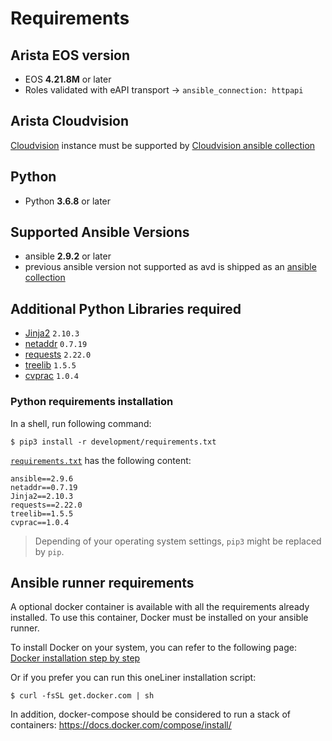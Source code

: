 # Requirements

## Arista EOS version

- EOS __4.21.8M__ or later
- Roles validated with eAPI transport -> `ansible_connection: httpapi`

## Arista Cloudvision

[Cloudvision](https://www.arista.com/en/products/eos/eos-cloudvision) instance must be supported by [Cloudvision ansible collection](https://cvp.avd.sh/)

## Python

- Python __3.6.8__ or later

## Supported Ansible Versions

- ansible __2.9.2__ or later
- previous ansible version not supported as avd is shipped as an [ansible collection](https://docs.ansible.com/ansible/latest/user_guide/collections_using.html)

## Additional Python Libraries required

- [Jinja2](https://pypi.org/project/Jinja2/)  `2.10.3`
- [netaddr](https://pypi.org/project/netaddr/) `0.7.19`
- [requests](https://pypi.org/project/requests/) `2.22.0`
- [treelib](https://pypi.org/project/treelib/) `1.5.5`
- [cvprac](https://github.com/aristanetworks/cvprac) `1.0.4`

### Python requirements installation

In a shell, run following command:

```shell
$ pip3 install -r development/requirements.txt
```

[`requirements.txt`](https://github.com/aristanetworks/ansible-avd/blob/devel/development/requirements.txt) has the following content:

```text
ansible==2.9.6
netaddr==0.7.19
Jinja2==2.10.3
requests==2.22.0
treelib==1.5.5
cvprac==1.0.4
```

> Depending of your operating system settings, `pip3` might be replaced by `pip`.

## Ansible runner requirements

A optional docker container is available with all the requirements already installed. To use this container, Docker must be installed on your ansible runner.

To install Docker on your system, you can refer to the following page: [Docker installation step by step](https://docs.docker.com/engine/installation/)

Or if you prefer you can run this oneLiner installation script:

```shell
$ curl -fsSL get.docker.com | sh
```

In addition, docker-compose should be considered to run a stack of containers: https://docs.docker.com/compose/install/
